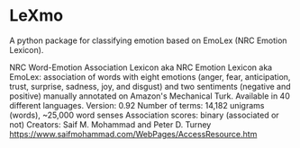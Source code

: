 # LeXmo
A python package for classifying emotion based on EmoLex (NRC Emotion Lexicon).

NRC Word-Emotion Association Lexicon aka NRC Emotion Lexicon aka EmoLex: association of words with eight emotions (anger, fear, anticipation, trust, surprise, sadness, joy, and disgust) and two sentiments (negative and positive) manually annotated on Amazon's Mechanical Turk. Available in 40 different languages.
Version: 0.92
Number of terms: 14,182 unigrams (words), ~25,000 word senses
Association scores: binary (associated or not)
Creators: Saif M. Mohammad and Peter D. Turney
https://www.saifmohammad.com/WebPages/AccessResource.htm
